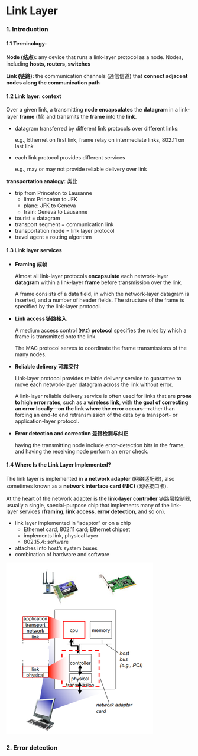 # Link Layer

### 1. Introduction

#### 1.1 Terminology:  

**Node (结点):** any device that runs a link-layer protocol as a node. Nodes, including **hosts, routers, switches**

**Link (链路):** the communication channels (通信信道) that **connect adjacent nodes along the communication path**

#### 1.2 Link layer: context  

Over a given link, a transmitting **node** **encapsulates** the **datagram** in a link-layer **frame** (帧) and transmits the **frame** into the **link**.

*   datagram transferred by different link protocols over different links:  

    e.g., Ethernet on first link, frame relay on intermediate links, 802.11 on last link  

*   each link protocol provides different services  

    e.g., may or may not provide reliable delivery over link  

**transportation analogy:** 类比

*   trip from Princeton to Lausanne
    *   limo: Princeton to JFK
    *   plane: JFK to Geneva
    *   train: Geneva to Lausanne
*   tourist = datagram
*   transport segment = communication link
*   transportation mode = link layer protocol
*   travel agent = routing algorithm  

#### 1.3 Link layer services  

*   **Framing 成帧**

    Almost all link-layer protocols **encapsulate** each network-layer **datagram** within a link-layer  **frame** before transmission over the link. 

    A frame consists of a data field, in which the network-layer datagram is inserted, and a number of header fields. The structure of the frame is specified by the link-layer protocol. 

*   **Link access 链路接入**

    A medium access control (**`MAC`)** **protocol** specifies the rules by which a frame is transmitted onto the link.  

    The MAC protocol serves to coordinate the frame transmissions of the many nodes.  

*   **Reliable delivery 可靠交付** 

    Link-layer protocol provides reliable delivery service  to guarantee to move each network-layer datagram across the link without error.

    A link-layer reliable delivery service is often used for links that are **prone to high error rates**, such as a **wireless link**, with **the goal of correcting an error locally**—**on the link where the error occurs**—rather than forcing an end-to end retransmission of the data by a transport- or application-layer protocol.

*   **Error detection and correction 差错检测与纠正**

    having the transmitting node include error-detection bits in the frame, and having the receiving node perform an error check.   

#### 1.4 Where Is the Link Layer Implemented?  

The link layer is implemented in **a network adapter** (网络适配器), also sometimes known as a **network interface card (NIC)** (网络接口卡). 

At the heart of the network adapter is the **link-layer controller** 链路层控制器, usually a single, special-purpose chip that implements many of the link-layer services (**framing**, **link access**, **error detection**, and so on).  

*   link layer implemented in “adaptor” or on a chip
    *   Ethernet card, 802.11 card; Ethernet chipset
    *   implements link, physical layer
    *   802.15.4: software
*   attaches into host’s system buses
*   combination of hardware and software  

<img src="imgs\Network_adapter.png" alt="Network_adapter" style="zoom:67%;" />

### 2. Error detection  

